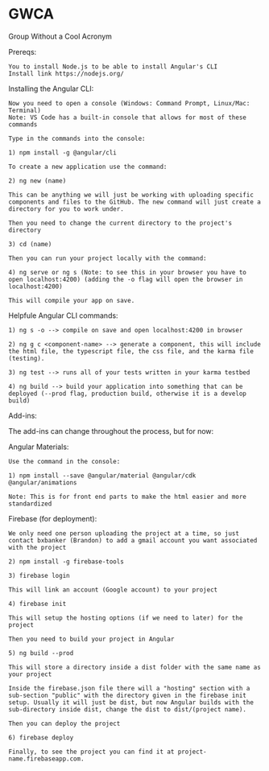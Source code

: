 # GWCA
Group Without a Cool Acronym


Prereqs:

	You to install Node.js to be able to install Angular's CLI
	Install link https://nodejs.org/

Installing the Angular CLI:

	Now you need to open a console (Windows: Command Prompt, Linux/Mac: Terminal)
	Note: VS Code has a built-in console that allows for most of these commands

	Type in the commands into the console:

	1) npm install -g @angular/cli

	To create a new application use the command:

	2) ng new (name) 

	This can be anything we will just be working with uploading specific components and files to the GitHub. The new command will just create a directory for you to work under.

	Then you need to change the current directory to the project's directory

	3) cd (name)

	Then you can run your project locally with the command:

	4) ng serve or ng s (Note: to see this in your browser you have to open localhost:4200) (adding the -o flag will open the browser in localhost:4200)

	This will compile your app on save.
	
Helpfule Angular CLI commands:

	1) ng s -o --> compile on save and open localhost:4200 in browser
	
	2) ng g c <component-name> --> generate a component, this will include the html file, the typescript file, the css file, and the karma file (testing).
	
	3) ng test --> runs all of your tests written in your karma testbed
	
	4) ng build --> build your application into something that can be deployed (--prod flag, production build, otherwise it is a develop build)
	
  
Add-ins:
  
  The add-ins can change throughout the process, but for now:
  
  Angular Materials:
  
    Use the command in the console: 
    
    1) npm install --save @angular/material @angular/cdk @angular/animations
    
    Note: This is for front end parts to make the html easier and more standardized
    
  Firebase (for deployment):
  
    We only need one person uploading the project at a time, so just contact bxbanker (Brandon) to add a gmail account you want associated with the project
    
    2) npm install -g firebase-tools
    
    3) firebase login
    
    This will link an account (Google account) to your project
    
    4) firebase init
    
    This will setup the hosting options (if we need to later) for the project
    
    Then you need to build your project in Angular
    
    5) ng build --prod
    
    This will store a directory inside a dist folder with the same name as your project
    
    Inside the firebase.json file there will a "hosting" section with a sub-section "public" with the directory given in the firebase init setup. Usually it will just be dist, but now Angular builds with the sub-directory inside dist, change the dist to dist/(project name).
    
    Then you can deploy the project
    
    6) firebase deploy
    
    Finally, to see the project you can find it at project-name.firebaseapp.com.

